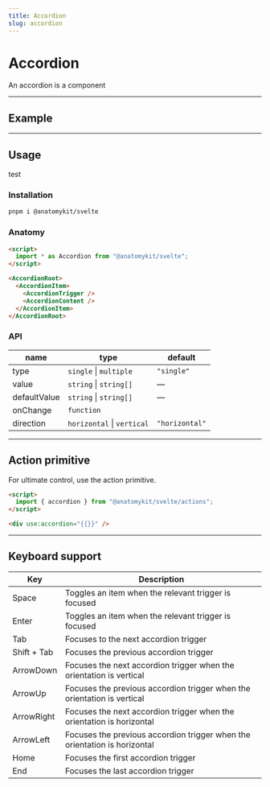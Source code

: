 ```yaml
---
title: Accordion
slug: accordion
---
```


# Accordion

An accordion is a component

---

## Example

---

## Usage

test

### Installation

```sh
pnpm i @anatomykit/svelte
```

### Anatomy

```html
<script>
  import * as Accordion from "@anatomykit/svelte";
</script>

<AccordionRoot>
  <AccordionItem>
    <AccordionTrigger />
    <AccordionContent />
  </AccordionItem>
</AccordionRoot>
```

### API

| name         | type                       | default        |
| ------------ | -------------------------- | -------------- |
| type         | `single` \| `multiple`     | `"single"`     |
| value        | `string` \| `string[]`     | —              |
| defaultValue | `string` \| `string[]`     | —              |
| onChange     | `function`                 |                |
| direction    | `horizontal` \| `vertical` | `"horizontal"` |

---

## Action primitive

For ultimate control, use the action primitive.

```html
<script>
  import { accordion } from "@anatomykit/svelte/actions";
</script>

<div use:accordion="{{}}" />
```

---

## Keyboard support

| Key         | Description                                                               |
| ----------- | ------------------------------------------------------------------------- |
| Space       | Toggles an item when the relevant trigger is focused                      |
| Enter       | Toggles an item when the relevant trigger is focused                      |
| Tab         | Focuses to the next accordion trigger                                     |
| Shift + Tab | Focuses the previous accordion trigger                                    |
| ArrowDown   | Focuses the next accordion trigger when the orientation is vertical       |
| ArrowUp     | Focuses the previous accordion trigger when the orientation is vertical   |
| ArrowRight  | Focuses the next accordion trigger when the orientation is horizontal     |
| ArrowLeft   | Focuses the previous accordion trigger when the orientation is horizontal |
| Home        | Focuses the first accordion trigger                                       |
| End         | Focuses the last accordion trigger                                        |
